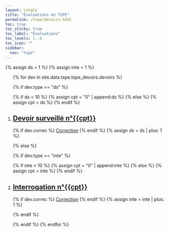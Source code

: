 ```yaml
---
layout: single
title: "Évaluations en TSPE"
permalink: /tspe/devoirs.html
toc: true
toc_sticky: true
toc_label: "Évaluations"
toc_levels: 1..6
toc_icon: ""
sidebar:
  nav: "tspe"
---
```


{% assign ds = 1 %}
{% assign inte = 1 %}

<ol>
{% for dev in site.data.tspe.tspe_devoirs.devoirs %}

{% if dev.type == "ds" %}

{% if ds < 10 %}
{% assign cpt = "0" | append:ds %}
{% else %}
{% assign cpt = ds %}
{% endif %}
<li id="{{dev.type}}_{{cpt}}">
<h2 class="mycss" id="devoirs_{{cpt}}"><a href="../_pages/tspe/devoirs/tspe-ds{{cpt}}.pdf">Devoir surveillé n°{{cpt}}</a></h2>
</li>
{% if dev.correc %}
<a href="../_pages/tspe/devoirs/tspe-correcds{{cpt}}.pdf">Correction</a>
{% endif %}
{% assign ds = ds | plus: 1 %}

{% else %}

{% if dev.type == "inte" %}

{% if inte < 10 %}
{% assign cpt = "0" | append:inte %}
{% else %}
{% assign cpt = inte %}
{% endif %}
<li id="{{dev.type}}_{{cpt}}">
<h2 class="mycss" id="devoirs_{{cpt}}"><a href="../_pages/tspe/devoirs/tspe-inte{{cpt}}.pdf">Interrogation n°{{cpt}}</a></h2>
</li>
{% if dev.correc %}
<a href="../_pages/tspe/devoirs/tspe-correcinterro{{cpt}}.pdf">Correction</a>
{% endif %}
{% assign inte = inte | plus: 1 %}

{% endif %}

{% endif %}
{% endfor %}
</ol>
